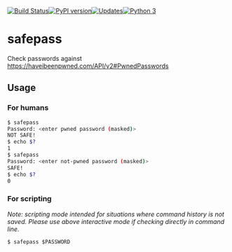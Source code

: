 [![Build Status](https://travis-ci.com/cmccandless/safepass.svg?branch=master)](https://travis-ci.com/cmccandless/safepass)[![PyPI version](https://badge.fury.io/py/safepass.svg)](https://badge.fury.io/py/safepass)[![Updates](https://pyup.io/repos/github/cmccandless/safepass/shield.svg)](https://pyup.io/repos/github/cmccandless/safepass/)[![Python 3](https://pyup.io/repos/github/cmccandless/safepass/python-3-shield.svg)](https://pyup.io/repos/github/cmccandless/safepass/)

# safepass
Check passwords against https://haveibeenpwned.com/API/v2#PwnedPasswords

## Usage

### For humans

```bash
$ safepass
Password: <enter pwned password (masked)>
NOT SAFE!
$ echo $?
1
$ safepass
Password: <enter not-pwned password (masked)>
SAFE!
$ echo $?
0
```

### For scripting

*Note: scripting mode intended for situations where command history is not saved. Please use above interactive mode if checking directly in command line.*

`$ safepass $PASSWORD`
